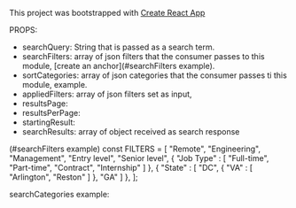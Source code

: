 This project was bootstrapped with [Create React App](https://github.com/facebookincubator/create-react-app)

PROPS:
  * searchQuery:    String that is passed as a search term.
  * searchFilters:  array of json filters that the consumer passes to this module, [create an anchor](#searchFilters example).
  * sortCategories: array of json categories that the consumer passes ti this module, example.
  * appliedFilters: array of json filters set as input,
  * resultsPage:     
  * resultsPerPage: 
  * startingResult:  
  * searchResults:  array of object received as search response

(#searchFilters example)
  const FILTERS = [
    "Remote",
    "Engineering",
    "Management",
    "Entry level",
    "Senior level",
    {
      "Job Type" : [
        "Full-time",
        "Part-time",
        "Contract",
        "Internship"
      ]
    },
    {
      "State" : [
        "DC",
        {
          "VA" : [
            "Arlington",
            "Reston"
          ]
        },
        "GA"
      ]
    },
];

searchCategories example:
